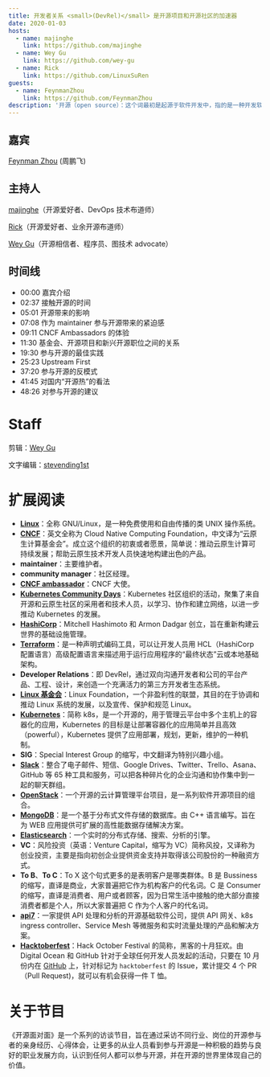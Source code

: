 ```yaml
---
title: 开发者关系 <small>(DevRel)</small> 是开源项目和开源社区的加速器
date: 2020-01-03
hosts:
  - name: majinghe
    link: https://github.com/majinghe
  - name: Wey Gu
    link: https://github.com/wey-gu
  - name: Rick
    link: https://github.com/LinuxSuRen
guests:
  - name: FeynmanZhou
    link: https://github.com/FeynmanZhou
description: '开源（open source）：这个词最初是起源于软件开发中，指的是一种开发软件的特殊形式。但到了今天，“开源”已经泛指一组概念——就是我们称之为的“开源的方式”。'
---
```


## 嘉宾

[Feynman Zhou](https://github.com/FeynmanZhou) (周鹏飞)

## 主持人

[majinghe](https://github.com/majinghe)（开源爱好者、DevOps 技术布道师）

[Rick](https://github.com/linuxsuren)（开源爱好者、业余开源布道师）

[Wey Gu](https://github.com/wey-gu)（开源相信者、程序员、图技术 advocate）

## 时间线

- 00:00 嘉宾介绍
- 02:37 接触开源的时间
- 05:01 开源带来的影响
- 07:08 作为 maintainer 参与开源带来的紧迫感
- 09:11 CNCF Ambassadors 的体验
- 11:30 基金会、开源项目和新兴开源职位之间的关系
- 19:30 参与开源的最佳实践
- 25:23 Upstream First
- 37:20 参与开源的反模式
- 41:45 对国内“开源热”的看法
- 48:26 对参与开源的建议

# Staff

剪辑：[Wey Gu](https://github.com/wey-gu)

文字编辑：[stevending1st](https://github.com/stevending1st)

# 扩展阅读

- **[Linux](https://www.linux.org/)**：全称 GNU/Linux，是一种免费使用和自由传播的类 UNIX 操作系统。
- **[CNCF](https://www.cncf.io/)**：英文全称为 Cloud Native Computing Foundation，中文译为“云原生计算基金会”。成立这个组织的初衷或者愿景，简单说：推动云原生计算可持续发展；帮助云原生技术开发人员快速地构建出色的产品。
- **maintainer**：主要维护者。
- **community manager**：社区经理。
- **[CNCF ambassador](https://www.cncf.io/people/ambassadors/)**：CNCF 大使。
- **[Kubernetes Community Days](https://community.cncf.io/kubernetes-community-days/about-kcd/)**：Kubernetes 社区组织的活动，聚集了来自开源和云原生社区的采用者和技术人员，以学习、协作和建立网络，以进一步推动 Kubernetes 的发展。
- **[HashiCorp](https://www.hashicorp.com/)**：Mitchell Hashimoto 和 Armon Dadgar 创立，旨在重新构建云世界的基础设施管理。
- **[Terraform](https://www.terraform.io/)**：是一种声明式编码工具，可以让开发人员用 HCL（HashiCorp 配置语言）高级配置语言来描述用于运行应用程序的“最终状态”云或本地基础架构。
- **Developer Relations**：即 DevRel，通过双向沟通开发者和公司的平台产品、工程、设计，来创造一个充满活力的第三方开发者生态系统。
- **[Linux 基金会](https://www.linuxfoundation.org/)**：Linux Foundation，一个非盈利性的联盟，其目的在于协调和推动 Linux 系统的发展，以及宣传、保护和规范 Linux。
- **[Kubernetes](https://kubernetes.io/zh/)**：简称 k8s，是一个开源的，用于管理云平台中多个主机上的容器化的应用，Kubernetes 的目标是让部署容器化的应用简单并且高效（powerful），Kubernetes 提供了应用部署，规划，更新，维护的一种机制。
- **SIG**：Special Interest Group 的缩写，中文翻译为特别兴趣小组。
- **[Slack](https://slack.com/intl/zh-cn/)**：整合了电子邮件、短信、Google Drives、Twitter、Trello、Asana、GitHub 等 65 种工具和服务，可以把各种碎片化的企业沟通和协作集中到一起的聊天群组。
- **[OpenStack](https://www.openstack.org/)**：一个开源的云计算管理平台项目，是一系列软件开源项目的组合。
- **[MongoDB](https://www.mongodb.com/)**：是一个基于分布式文件存储的数据库。由 C++ 语言编写。旨在为 WEB 应用提供可扩展的高性能数据存储解决方案。
- **[Elasticsearch](https://www.elastic.co/cn/elasticsearch/)**：一个实时的分布式存储、搜索、分析的引擎。
- **VC**：风险投资（英语：Venture Capital，缩写为 VC）简称风投，又译称为创业投资，主要是指向初创企业提供资金支持并取得该公司股份的一种融资方式。
- **To B**、**To C**：To X 这个句式更多的是表明客户是哪类群体。B 是 Bussiness 的缩写，直译是商业，大家普遍把它作为机构客户的代名词。C 是 Consumer 的缩写，直译是消费者、用户或者顾客，因为日常生活中接触的绝大部分直接消费者都是个人，所以大家普遍把 C 作为个人客户的代名词。
- **[api7](https://www.apiseven.com/zh)**：一家提供 API 处理和分析的开源基础软件公司，提供 API 网关、k8s ingress controller、Service Mesh 等微服务和实时流量处理的产品和解决方案。
- **[Hacktoberfest](https://hacktoberfest.digitalocean.com/)**：Hack October Festival 的简称，黑客的十月狂欢。由 Digital Ocean 和 GitHub 针对于全球任何开发人员发起的活动，只要在 10 月份内在 [GitHub](http://github.com) 上，针对标记为 `hacktoberfest` 的 Issue，累计提交 4 个 PR（Pull Request)，就可以有机会获得一件 T 恤。

# 关于节目

《开源面对面》是一个系列的访谈节目，旨在通过采访不同行业、岗位的开源参与者的亲身经历、心得体会，让更多的从业人员看到参与开源是一种积极的趋势与良好的职业发展方向，认识到任何人都可以参与开源，并在开源的世界里体现自己的价值。
